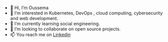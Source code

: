 - 👋 Hi, I’m Oussema
- 👀 I’m interested in Kubernetes, DevOps , cloud computing, cybersecurity and web development.
- 🌱 I’m currently learning social engineering.
- 💞️ I’m looking to collaborate on open source projects.
- 📫 You reach me on <a href="https://www.linkedin.com/in/oussema-mhiri/" target="_blank">Linkedin</a>
<!---
Ryder05/Ryder05 is a ✨ special ✨ repository because its `README.md` (this file) appears on your GitHub profile.
You can click the Preview link to take a look at your changes.
--->
